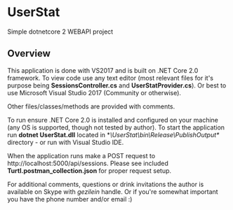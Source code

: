 # UserStat
Simple dotnetcore 2 WEBAPI project

## Overview
This application is done with VS2017 and is built on .NET Core 2.0 framework.
To view code use any text editor (most relevant files for it's purpose being **SessionsController.cs** and **UserStatProvider.cs**).
Or best to use Microsoft Visual Studio 2017 (Community or otherwise).

Other files/classes/methods are provided with comments.

To run ensure .NET Core 2.0 is installed and configured on your machine (any OS is supported, though not tested by author).
To start the application run **dotnet UserStat.dll** located in **\UserStat\bin\Release\PublishOutput\** directory - or run with Visual Studio IDE.

When the application runs make a POST request to http://localhost:5000/api/sessions. Please see included **Turtl.postman_collection.json** for proper request setup.

For additional comments, questions or drink invitations the author is available on Skype with *gezilein* handle.
Or if you're somewhat important you have the phone number and/or email :)
